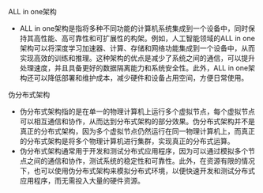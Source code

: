 <a id="n0">ALL in one架构</a>
- ALL in one架构是指将多种不同功能的计算机系统集成到一个设备中，同时保持其高性能、高可靠性和可扩展性的构架。例如，人工智能领域的ALL in one架构可以将深度学习加速器、计算、存储和网络功能集成到一个设备中，从而实现高效的训练和推理。这种架构的优点是减少了系统之间的通信，可以提升处理速度，并且具备更好的数据隔离能力和系统安全性。此外，ALL in one架构还可以降低部署和维护成本，减少硬件和设备占用空间，方便日常使用。

<a id="n1">伪分布式架构</a>
- 伪分布式架构指的是在单一的物理计算机上运行多个虚拟节点，每个虚拟节点可以相互通信和协作，从而达到分布式架构的部分效果。伪分布式架构并不是真正的分布式架构，因为多个虚拟节点仍然运行在同一物理计算机上，而真正的分布式架构是将多个物理计算机进行集群，实现真正的分布式运算。
- 伪分布式架构通常用于开发和测试分布式应用程序，因为可以通过模拟多个节点之间的通信和协作，测试系统的稳定性和可靠性。此外，在资源有限的情况下，也可以使用伪分布式架构来模拟分布式环境，以便快速开发和测试分布式应用程序，而无需投入大量的硬件资源。
